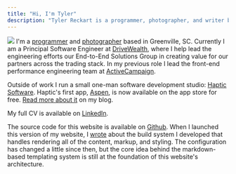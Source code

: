 ```yaml
---
title: "Hi, I'm Tyler"
description: "Tyler Reckart is a programmer, photographer, and writer based in Greenville, SC."
---
```

<img class="inline--image-wrap" src="https://s3.us-east-2.amazonaws.com/reckart.blog-images/20220619-L1003067-min.JPG"> I'm a [programmer](https://github.com/tylerreckart) and [photographer](/photos) based in Greenville, SC. Currently I am a Principal Software Engineer at [DriveWealth](https://drivewealth.com), where I help lead the engineering efforts our End-to-End Solutions Group in creating value for our partners across the trading stack. In my previous role I lead the front-end performance engineering team at [ActiveCampaign](https://activecampaign.com).

Outside of work I run a small one-man software development studio: [Haptic Software](https://haptic.software). Haptic's first app, [Aspen](https://apps.apple.com/us/app/aspen-photographers-notebook/id1643250194), is now available on the app store for free. [Read more about it](/introducing-aspen) on my blog.

My full CV is available on [LinkedIn](https://linkedin.com/in/tylerreckart).

The source code for this website is available on [Github](https://github.com/tylerreckart/reckart.blog). When I launched this version of my website, I [wrote](/posts/starting-over) about the build system I developed that handles rendering all of the content, markup, and styling. The configuration has changed a little since then, but the core idea behind the markdown-based templating system is still at the foundation of this website's architecture.
